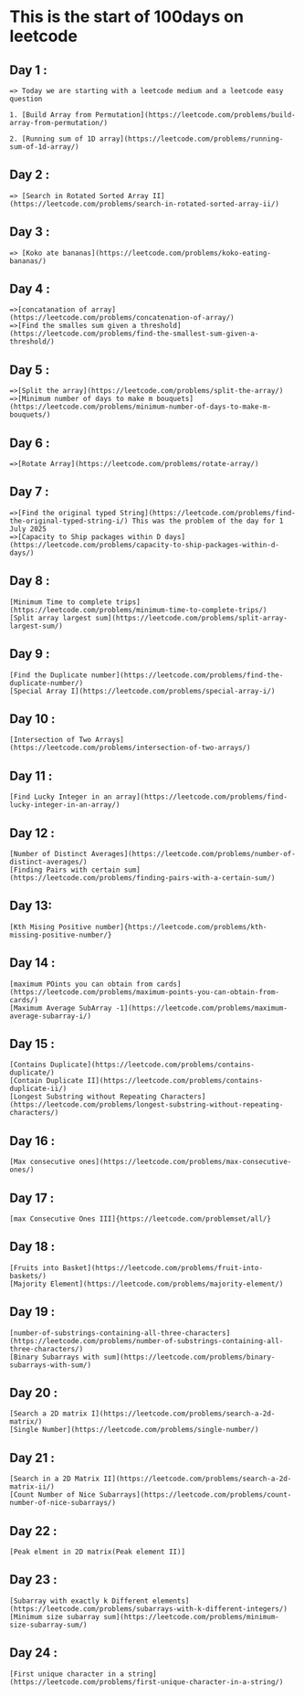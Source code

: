 # This is the start of 100days on leetcode 

## Day 1 : 

    => Today we are starting with a leetcode medium and a leetcode easy question

    1. [Build Array from Permutation](https://leetcode.com/problems/build-array-from-permutation/)

    2. [Running sum of 1D array](https://leetcode.com/problems/running-sum-of-1d-array/)

## Day 2 : 

    => [Search in Rotated Sorted Array II](https://leetcode.com/problems/search-in-rotated-sorted-array-ii/)


## Day 3 : 

    => [Koko ate bananas](https://leetcode.com/problems/koko-eating-bananas/)

## Day 4 : 

    =>[concatanation of array](https://leetcode.com/problems/concatenation-of-array/)
    =>[Find the smalles sum given a threshold](https://leetcode.com/problems/find-the-smallest-sum-given-a-threshold/)

## Day 5 : 

    =>[Split the array](https://leetcode.com/problems/split-the-array/)
    =>[Minimum number of days to make m bouquets](https://leetcode.com/problems/minimum-number-of-days-to-make-m-bouquets/)

## Day 6 : 

    =>[Rotate Array](https://leetcode.com/problems/rotate-array/)


## Day 7 : 

    =>[Find the original typed String](https://leetcode.com/problems/find-the-original-typed-string-i/) This was the problem of the day for 1 July 2025
    =>[Capacity to Ship packages within D days](https://leetcode.com/problems/capacity-to-ship-packages-within-d-days/)

## Day 8 : 

    [Minimum Time to complete trips](https://leetcode.com/problems/minimum-time-to-complete-trips/)
    [Split array largest sum](https://leetcode.com/problems/split-array-largest-sum/)


## Day 9 :

    [Find the Duplicate number](https://leetcode.com/problems/find-the-duplicate-number/)
    [Special Array I](https://leetcode.com/problems/special-array-i/)


## Day 10 : 

    [Intersection of Two Arrays](https://leetcode.com/problems/intersection-of-two-arrays/)

## Day 11 : 

    [Find Lucky Integer in an array](https://leetcode.com/problems/find-lucky-integer-in-an-array/)


## Day 12 : 

    [Number of Distinct Averages](https://leetcode.com/problems/number-of-distinct-averages/)
    [Finding Pairs with certain sum](https://leetcode.com/problems/finding-pairs-with-a-certain-sum/)

## Day 13: 

    [Kth Mising Positive number]{https://leetcode.com/problems/kth-missing-positive-number/}


## Day 14 : 

    [maximum POints you can obtain from cards](https://leetcode.com/problems/maximum-points-you-can-obtain-from-cards/)
    [Maximum Average SubArray -1](https://leetcode.com/problems/maximum-average-subarray-i/)


## Day 15 : 

    [Contains Duplicate](https://leetcode.com/problems/contains-duplicate/)
    [Contain Duplicate II](https://leetcode.com/problems/contains-duplicate-ii/)
    [Longest Substring without Repeating Characters](https://leetcode.com/problems/longest-substring-without-repeating-characters/)

## Day 16 : 

    [Max consecutive ones](https://leetcode.com/problems/max-consecutive-ones/)

## Day 17 : 

    [max Consecutive Ones III]{https://leetcode.com/problemset/all/}
    

## Day 18 : 

    [Fruits into Basket](https://leetcode.com/problems/fruit-into-baskets/)
    [Majority Element](https://leetcode.com/problems/majority-element/)

## Day 19 : 

    [number-of-substrings-containing-all-three-characters](https://leetcode.com/problems/number-of-substrings-containing-all-three-characters/)
    [Binary Subarrays with sum](https://leetcode.com/problems/binary-subarrays-with-sum/)

## Day 20 : 

    [Search a 2D matrix I](https://leetcode.com/problems/search-a-2d-matrix/)
    [Single Number](https://leetcode.com/problems/single-number/)

## Day 21 : 

    [Search in a 2D Matrix II](https://leetcode.com/problems/search-a-2d-matrix-ii/)
    [Count Number of Nice Subarrays](https://leetcode.com/problems/count-number-of-nice-subarrays/)

## Day 22 : 

    [Peak elment in 2D matrix(Peak element II)]

## Day 23 : 

    [Subarray with exactly k Different elements](https://leetcode.com/problems/subarrays-with-k-different-integers/)
    [Minimum size subarray sum](https://leetcode.com/problems/minimum-size-subarray-sum/)


## Day 24 :

    [First unique character in a string](https://leetcode.com/problems/first-unique-character-in-a-string/)
